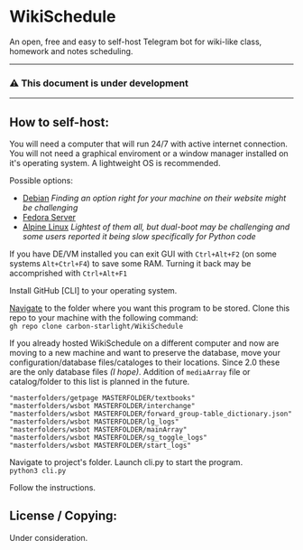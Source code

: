 # WikiSchedule
 An open, free and easy to self-host Telegram bot for wiki-like class, homework and notes scheduling.

-----
### ⚠ This document is under development
-----

## How to self-host:
You will need a computer that will run 24/7 with active internet connection. You will not need a graphical enviroment or a window manager installed on it's operating system. A lightweight OS is recommended.

Possible options:

- [Debian](https://www.debian.org/) *Finding an option right for your machine on their website might be challenging*
- [Fedora Server](https://fedoraproject.org/)
- [Alpine Linux](https://www.alpinelinux.org/) *Lightest of them all, but dual-boot may be challenging and some users reported it being slow specifically for Python code*

If you have DE/VM installed you can exit GUI with `Ctrl+Alt+F2` (on some systems `Alt+Ctrl+F4`) to save some RAM. Turning it back may be accomprished with `Ctrl+Alt+F1`

Install GitHub [CLI] to your operating system. 

[Navigate](https://andysbrainbook.readthedocs.io/en/latest/unix/Unix_01_Navigation.html) to the folder where you want this program to be stored. Clone this repo to your machine with the following command:  
`gh repo clone carbon-starlight/WikiSchedule`

If you already hosted WikiSchedule on a different computer and now are moving to a new machine and want to preserve the database, move your configuration/database files/cataloges to their locations. Since 2.0 these are the only database files _(I hope)_. Addition of `mediaArray` file or catalog/folder to this list is planned in the future.  

```
"masterfolders/getpage MASTERFOLDER/textbooks"
"masterfolders/wsbot MASTERFOLDER/interchange"
"masterfolders/wsbot MASTERFOLDER/forward_group-table_dictionary.json"
"masterfolders/wsbot MASTERFOLDER/lg_logs"
"masterfolders/wsbot MASTERFOLDER/mainArray"
"masterfolders/wsbot MASTERFOLDER/sg_toggle_logs"
"masterfolders/wsbot MASTERFOLDER/start_logs"
```

Navigate to project's folder. Launch cli.py to start the program.  
`python3 cli.py`

Follow the instructions.

## License / Copying:
Under consideration.
